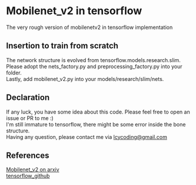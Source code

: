 # Mobilenet_v2 in tensorflow
The very rough version of mobilenetv2 in tensorflow implementation

## Insertion to train from scratch
The network structure is evolved from tensorflow.models.research.slim.  
Please adopt the nets_factory.py and preprocessing_factory.py into your folder.  
Lastly, add mobilenet_v2.py into your models/research/slim/nets.

## Declaration
If any luck, you have some idea about this code. Please feel free to open an issue or PR to me :)  
I'm still immature to tensorflow, there might be some error inside the bone structure.  
Having any question, please contact me via lcycoding@gmail.com

## References
[Mobilenet_v2 on arxiv](https://arxiv.org/pdf/1801.04381.pdf)  
[tensorflow_github](https://github.com/tensorflow)
